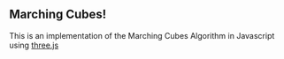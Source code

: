 ## Marching Cubes!

This is an implementation of the Marching Cubes Algorithm in Javascript using [three.js](https://threejs.org/)